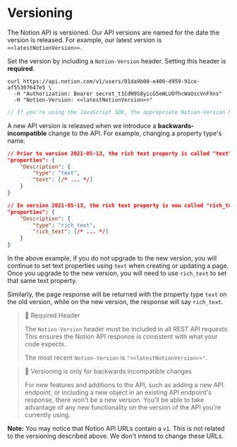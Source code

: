 # Versioning

The Notion API is versioned. Our API versions are named for the date the version is released. For example, our latest version is `<<latestNotionVersion>>`.

Set the version by including a `Notion-Version` header. Setting this header is **required**.

```curl
curl https://api.notion.com/v1/users/01da9b00-e400-4959-91ce-af55307647e5 \
  -H "Authorization: Bearer secret_t1CdN9S8yicG5eWLUOfhcWaOscVnFXns"
  -H "Notion-Version: <<latestNotionVersion>>"
```
```javascript
// If you're using the JavaScript SDK, the appropriate Notion-Version header will be set for you.
```

A new API version is released when we introduce a **backwards-incompatible** change to the API. For example, changing a property type's name.

```json
// Prior to version 2021-05-13, the rich text property is called "text"
"properties": {
	"Description": {
		"type": "text",
		"text": [/* ... */]
	}
}

// In version 2021-05-13, the rich text property is now called "rich_text"
"properties": {
	"Description": {
		"type": "rich_text",
		"rich_text": [/* ... */]
	}
}
```

In the above example, if you do not upgrade to the new version, you will continue to set text properties using `text` when creating or updating a page. Once you upgrade to the new version, you will need to use `rich_text` to set that same text property.

Similarly, the page response will be returned with the property type `text` on the old version, while on the new version, the response will say `rich_text`.

> 🚧 Required Header
> 
> The `Notion-Version` header must be included in all REST API requests. This ensures the Notion API response is consistent with what your code expects. 
> 
> The most recent `Notion-Version` is `"<<latestNotionVersion>>"`.

> 📘 Versioning is only for backwards incompatible changes
> 
> For new features and additions to the API, such as adding a new API endpoint, or including a new object in an existing API endpoint's response, there won't be a new version. You'll be able to take advantage of any new functionality on the version of the API you're currently using.

**Note:** You may notice that Notion API URLs contain a `v1`. This is not related to the versioning described above. We don't intend to change these URLs.
